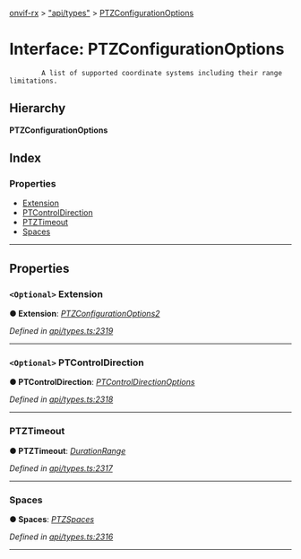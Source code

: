 [onvif-rx](../README.md) > ["api/types"](../modules/_api_types_.md) > [PTZConfigurationOptions](../interfaces/_api_types_.ptzconfigurationoptions.md)

# Interface: PTZConfigurationOptions

```
        A list of supported coordinate systems including their range limitations.
```

## Hierarchy

**PTZConfigurationOptions**

## Index

### Properties

* [Extension](_api_types_.ptzconfigurationoptions.md#extension)
* [PTControlDirection](_api_types_.ptzconfigurationoptions.md#ptcontroldirection)
* [PTZTimeout](_api_types_.ptzconfigurationoptions.md#ptztimeout)
* [Spaces](_api_types_.ptzconfigurationoptions.md#spaces)

---

## Properties

<a id="extension"></a>

### `<Optional>` Extension

**● Extension**: *[PTZConfigurationOptions2](_api_types_.ptzconfigurationoptions2.md)*

*Defined in [api/types.ts:2319](https://github.com/patrickmichalina/onvif-rx/blob/f117e44/src/api/types.ts#L2319)*

___
<a id="ptcontroldirection"></a>

### `<Optional>` PTControlDirection

**● PTControlDirection**: *[PTControlDirectionOptions](_api_types_.ptcontroldirectionoptions.md)*

*Defined in [api/types.ts:2318](https://github.com/patrickmichalina/onvif-rx/blob/f117e44/src/api/types.ts#L2318)*

___
<a id="ptztimeout"></a>

###  PTZTimeout

**● PTZTimeout**: *[DurationRange](_api_types_.durationrange.md)*

*Defined in [api/types.ts:2317](https://github.com/patrickmichalina/onvif-rx/blob/f117e44/src/api/types.ts#L2317)*

___
<a id="spaces"></a>

###  Spaces

**● Spaces**: *[PTZSpaces](_api_types_.ptzspaces.md)*

*Defined in [api/types.ts:2316](https://github.com/patrickmichalina/onvif-rx/blob/f117e44/src/api/types.ts#L2316)*

___

